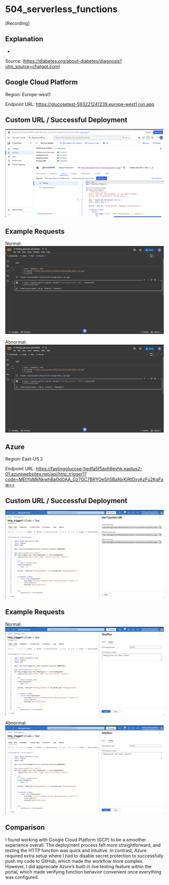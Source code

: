 # 504_serverless_functions
[Recording]

## Explanation
- 
Source: (https://diabetes.org/about-diabetes/diagnosis?utm_source=chatgpt.com)

## Google Cloud Platform
Region: Europe-west1

Endpoint URL: https://glucosetest-593221241239.europe-west1.run.app

## Custom URL / Successful Deployment
![url](images/gcp_url.png)

## Example Requests
Normal:
![norm](images/gcp_norm.png)

Abnormal:
![abn](images/gcp_abno.png)

## Azure
Region: East-US 2

Endpoint URL: https://fastingglucose-hedfa5f5axh9eyhk.eastus2-01.azurewebsites.net/api/http_trigger1?code=MEtYpMkNkwhBaOd0AA_Gz7GC7BRYOeSh5BaNvKjRtOxvAzFu2KgFaw==

## Custom URL / Successful Deployment
![url](images/azure_url.png)

## Example Requests
Normal:
![norm](images/azure_norm.png)

Abnormal:
![abn](images/azure_abn.png)

## Comparison
I found working with Google Cloud Platform (GCP) to be a smoother experience overall. The deployment process felt more straightforward, and testing the HTTP function was quick and intuitive. In contrast, Azure required extra setup where I had to disable secret protection to successfully push my code to GitHub, which made the workflow more complex. However, I did appreciate Azure’s built-in live testing feature within the portal, which made verifying function behavior convenient once everything was configured.